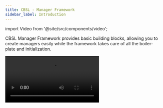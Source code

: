 ```yaml
---
title: CBSL - Manager Framework
sidebar_label: Introduction
---
```


import Video from '@site/src/components/video';

CBSL Manager Framework provides basic building blocks, allowing you to create managers easily while the framework takes 
care of all the boiler-plate and initialization.

<Video src="https://www.youtube.com/embed/Od4X3ag-s3g"/>

Manager Framework is made up of following components
- SceneController/AsyncSceneController - Base classes which you override to provide manager initialization order
- Manager/LazyManager - Base classes to implement managers

:::caution
Mangers are currently not thread safe
:::